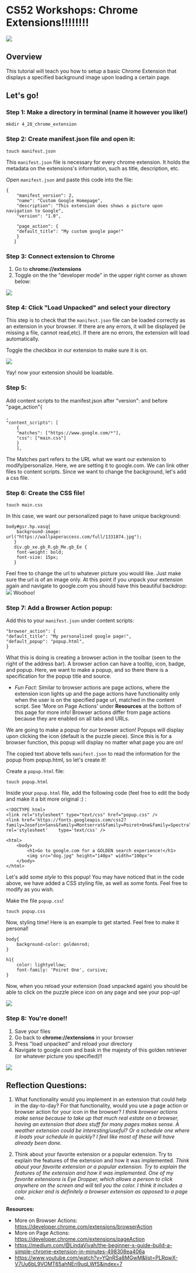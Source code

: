 CS52 Workshops: Chrome Extensions!!!!!!!!
====================
![](https://i.imgur.com/4DXxPO6.png)

Overview
---------------------
This tutorial will teach you how to setup a basic Chrome Extension that displays a specified background image upon loading a certain page.



Let's go! 
---------------------
### Step 1: Make a directory in terminal (name it however you like!)

    mkdir 4_28_chrome_extension
    
### Step 2: Create manifest.json file and open it:

    touch manifest.json

This `manifest.json` file is necessary for every chrome extension. It holds the metadata on the extensions's information, such as title, description, etc.

Open `manifest.json` and paste this code into the file: 

    {
        "manifest_version": 2,
        "name": "Custom Google Homepage",
        "description": "This extension does shows a picture upon navigation to Google",
        "version": "1.0",

        "page_action": {
        "default_title": "My custom google page!"
        }
       }


### Step 3: Connect extension to Chrome 
1. Go to **chrome://extensions**
2. Toggle on the the "developer mode" in the upper right corner as shown below:

![](https://i.imgur.com/WWFnigM.png)

### Step 4: Click "Load Unpacked" and select your directory
This step is to check that the `manifest.json` file can be loaded correctly as an extension in your browser. If there are any errors, it will be displayed (ie missing a file, cannot read,etc). If there are no errors, the extension will load automatically.

Toggle the checkbox in our extension to make sure it is on. 

![](https://i.imgur.com/buUQyqX.png)

Yay! now your extension should be loadable.

### Step 5: 
Add content scripts to the manifest.json after "version": and before "page_action"{

    ,
    "content_scripts": [
        {
        "matches": ["https://www.google.com/*"],
        "css": ["main.css"]
        }
        ],

The Matches part refers to the URL what we want our extension to modify/personalize. Here, we are setting it to google.com. We can link other files to content scripts. 
Since we want to change the background, let's add a css file.

### Step 6: Create the CSS file!

    touch main.css

In this case, we want our personalized page to have unique background:


    body#gsr.hp.vasq{
        background-image: url("https://wallpaperaccess.com/full/1331874.jpg");
       }
       div.gb_xe.gb_R.gb_Me.gb_Ee {
        font-weight: bold;
        font-size: 15px;
       }

Feel free to change the url to whatever picture you would like. Just make sure the url is of an image only.
At this point if you unpack your extension again and navigate to google.com you should have this beautiful backdrop:
  ![](https://i.imgur.com/tH0wwLU.jpg)
Woohoo!

### Step 7: Add a Browser Action popup:

Add this to your `manifest.json` under content scripts:

    "browser_action": {
    "default_title": "My personalized google page!",
    "default_popup": "popup.html",
    }
    
What this is doing is creating a browser action in the toolbar (seen to the right of the address bar). A browser action can have a tooltip, icon, badge, and popup. Here, we want to make a popup, and so there there is a specification for the popup title and source.

* *Fun Fact:* Similar to browser actions are page actions, where the extension icon lights up and the page actions have functionality only when the user is on the specified page url, matched in the content script. See 'More on Page Actions' under **Resources** at the bottom of this page for more info! Browser actions differ from page actions because they are enabled on all tabs and URLs. 

We are going to make a popup for our browser action! Popups will display upon clicking the icon (default is the puzzle piece). Since this is for a browser function, this popup will display no matter what page you are on!

The copied text above tells `manifest.json` to read the information for the popup from popup.html, so let's create it! 

Create a `popup.html` file:

    touch popup.html 

Inside your `popup.html` file, add the following code (feel free to edit the body and make it a bit more original :) :

    <!DOCTYPE html>
    <link rel="stylesheet" type="text/css" href="popup.css" />
    <link href='https://fonts.googleapis.com/css2?family=Josefin+Sans&family=Montserrat&family=Poiret+One&family=Spectral:wght@400;600&display=swap' rel='stylesheet'    type='text/css' />

    <html>
        <body>
            <h1>Go to google.com for a GOLDEN search experience!</h1>
            <img src="dog.jpg" height="140px" width="100px">
        </body>
    </html>

Let's add some *style* to this popup! You may have noticed that in the code above, we have added a CSS styling file, as well as some fonts. Feel free to modify as you wish. 

Make the file `popup.css`!

    touch popup.css

Now, styling time! Here is an example to get started. Feel free to make it personal!

    body{
        background-color: goldenrod;
    }

    h1{
        color: lightyellow;
        font-family: 'Poiret One', cursive;
    }

Now, when you reload your extension (load unpacked again) you should be able to click on the puzzle piece icon on any page and see your pop-up!

![](https://i.imgur.com/ctOrXUi.png)


### Step 8: You're done!!
1. Save your files
2. Go back to **chrome://extensions** in your browser
3. Press "load unpacked" and reload your directory
4. Navigate to google.com and bask in the majesty of this golden retriever (or whatever picture you specified)!!

![](https://i.imgur.com/ZQrwU8G.jpg)

## Reflection Questions:

1. What functionality would you implement in an extension that could help in the day-to-day? For that functionality, would you use a page action or browser action for your icon in the browser? 
<em>I think browser actions make sense because to take up that much real estate on a browser, having an extension that does stuff for many pages makes sense.
A weather extension could be interesting/useful? Or a schedule one where it loads your schedule in quickly? I feel like most of these will have already been done.</em>

2. Think about your favorite extension or a popular extension. Try to explain the features of the extension and how it was implemented. 
<em>Think about your favorite extension or a popular extension. Try to explain the features of the extension and how it was implemented. 
One of my favorite extensions is Eye Dropper, which allows a person to click anywhere on the screen and will tell you the color. I think it includes a color picker and is definitely a 
browser extension as opposed to a page one.</em>



**Resources:**
- More on Browser Actions: https://developer.chrome.com/extensions/browserAction
- More on Page Actions: https://developer.chrome.com/extensions/pageAction
- https://medium.com/@LindaVivah/the-beginner-s-guide-build-a-simple-chrome-extension-in-minutes-498308ea406a
- https://www.youtube.com/watch?v=YQnRSa8MGwM&list=PLRqwX-V7Uu6bL9VOMT65ahNEri9uqLWfS&index=7 
